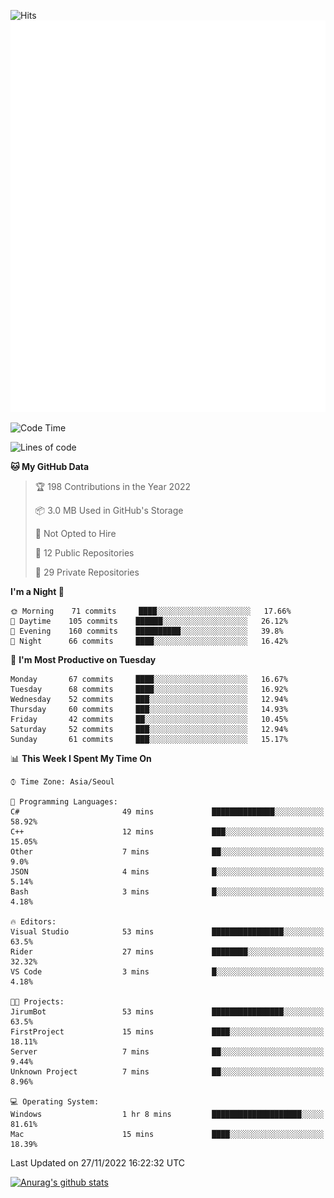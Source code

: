 ![Hits](https://hits.seeyoufarm.com/api/count/incr/badge.svg?url=https%3A%2F%2Fgithub.com%2Fkokose1234&count_bg=%2379C83D&title_bg=%23555555&icon=apple.svg&icon_color=%23E7E7E7&title=hits&edge_flat=false)
<br/>
![Metrics](https://github.com/kokose1234/kokose1234/blob/main/github-metrics.svg)

<!--START_SECTION:waka-->
![Code Time](http://img.shields.io/badge/Code%20Time-715%20hrs%2054%20mins-blue)

![Lines of code](https://img.shields.io/badge/From%20Hello%20World%20I%27ve%20Written-884%20Thousand%20lines%20of%20code-blue)

**🐱 My GitHub Data** 

> 🏆 198 Contributions in the Year 2022
 > 
> 📦 3.0 MB Used in GitHub's Storage 
 > 
> 🚫 Not Opted to Hire
 > 
> 📜 12 Public Repositories 
 > 
> 🔑 29 Private Repositories  
 > 
**I'm a Night 🦉** 

```text
🌞 Morning    71 commits     ████░░░░░░░░░░░░░░░░░░░░░   17.66% 
🌆 Daytime    105 commits    ██████░░░░░░░░░░░░░░░░░░░   26.12% 
🌃 Evening    160 commits    ██████████░░░░░░░░░░░░░░░   39.8% 
🌙 Night      66 commits     ████░░░░░░░░░░░░░░░░░░░░░   16.42%

```
📅 **I'm Most Productive on Tuesday** 

```text
Monday       67 commits     ████░░░░░░░░░░░░░░░░░░░░░   16.67% 
Tuesday      68 commits     ████░░░░░░░░░░░░░░░░░░░░░   16.92% 
Wednesday    52 commits     ███░░░░░░░░░░░░░░░░░░░░░░   12.94% 
Thursday     60 commits     ███░░░░░░░░░░░░░░░░░░░░░░   14.93% 
Friday       42 commits     ██░░░░░░░░░░░░░░░░░░░░░░░   10.45% 
Saturday     52 commits     ███░░░░░░░░░░░░░░░░░░░░░░   12.94% 
Sunday       61 commits     ███░░░░░░░░░░░░░░░░░░░░░░   15.17%

```


📊 **This Week I Spent My Time On** 

```text
⌚︎ Time Zone: Asia/Seoul

💬 Programming Languages: 
C#                       49 mins             ██████████████░░░░░░░░░░░   58.92% 
C++                      12 mins             ███░░░░░░░░░░░░░░░░░░░░░░   15.05% 
Other                    7 mins              ██░░░░░░░░░░░░░░░░░░░░░░░   9.0% 
JSON                     4 mins              █░░░░░░░░░░░░░░░░░░░░░░░░   5.14% 
Bash                     3 mins              █░░░░░░░░░░░░░░░░░░░░░░░░   4.18%

🔥 Editors: 
Visual Studio            53 mins             ████████████████░░░░░░░░░   63.5% 
Rider                    27 mins             ████████░░░░░░░░░░░░░░░░░   32.32% 
VS Code                  3 mins              █░░░░░░░░░░░░░░░░░░░░░░░░   4.18%

🐱‍💻 Projects: 
JirumBot                 53 mins             ████████████████░░░░░░░░░   63.5% 
FirstProject             15 mins             ████░░░░░░░░░░░░░░░░░░░░░   18.11% 
Server                   7 mins              ██░░░░░░░░░░░░░░░░░░░░░░░   9.44% 
Unknown Project          7 mins              ██░░░░░░░░░░░░░░░░░░░░░░░   8.96%

💻 Operating System: 
Windows                  1 hr 8 mins         ████████████████████░░░░░   81.61% 
Mac                      15 mins             ████░░░░░░░░░░░░░░░░░░░░░   18.39%

```


 Last Updated on 27/11/2022 16:22:32 UTC
<!--END_SECTION:waka-->

[![Anurag's github stats](https://github-readme-stats.vercel.app/api?username=kokose1234&theme=dracula)](https://github.com/anuraghazra/github-readme-stats)



	
